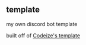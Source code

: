 ## template 


my own discord bot template 


built off of [Codeize's template](https://github.com/Codeize/Template.git)
